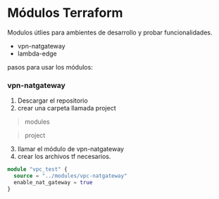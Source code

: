 # Módulos Terraform
Modulos útlies para ambientes de desarrollo y probar funcionalidades.

- vpn-natgateway
- lambda-edge

pasos para usar los módulos: 

### vpn-natgateway

1. Descargar el repositorio
2. crear una carpeta llamada project

> modules

> project

3. llamar el módulo de vpn-natgateway
4. crear los archivos tf necesarios.

```tf
module "vpc_test" {
  source = "../modules/vpc-natgateway"
  enable_nat_gateway = true
}
```

